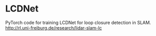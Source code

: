 # LCDNet
PyTorch code for training LCDNet for loop closure detection in SLAM. http://rl.uni-freiburg.de/research/lidar-slam-lc
